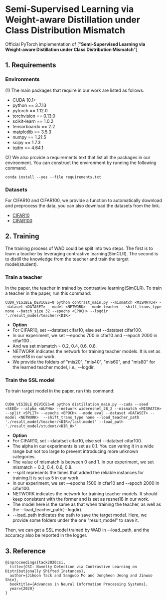 # Semi-Supervised Learning via Weight-aware Distillation under Class Distribution Mismatch

Official PyTorch implementation of
["**Semi-Supervised Learning via Weight-aware Distillation under Class Distribution Mismatch**"]


## 1. Requirements
### Environments
(1) The main packages that require in our work are listed as follows. 

- CUDA 10.1+
- python == 3.7.13
- pytorch == 1.12.0
- torchvision == 0.13.0
- scikit-learn == 1.0.2
- tensorboardx == 2.2
- matplotlib  == 3.5.3
- numpy == 1.21.5
- scipy == 1.7.3
- tqdm == 4.64.1

(2) We also provide a requirements.text that list all the packages in our environment. You can construct the environment by running the following command.
```
conda install --yes --file requirements.txt 
```



### Datasets 
For CIFAR10 and CIFAR100, we provide a function to automatically download and preprocess the data, you can also download the datasets from the link.
* [CIFAR10](https://www.cs.toronto.edu/~kriz/cifar-10-python.tar.gz)
* [CIFAR100](https://www.cs.toronto.edu/~kriz/cifar-100-python.tar.gz)


## 2. Training
The training process of WAD could be split into two steps. The first is to learn a teacher by leveraging contrastive learning(SimCLR). The second is to distill the knowledge from the teacher and train the target model(student). 

### Train a teacher

In the paper, the teacher in trained by contrastive learning(SimCLR). To train a teacher in the paper, run this command:

```train
CUDA_VISIBLE_DEVICES=0 python contrast_main.py --mismatch <MISMATCH> --dataset <DATASET> --model <NETWORK> --mode teacher --shift_trans_type none --batch_size 32 --epochs <EPOCH> --logdir './result_model/teacher/<DIR>'
```

* **Option** 
* For CIFAR10, set --datatset cifar10, else set --datatset cifar100.
* In our experiment, we set --epochs 700 in cfar10 and --epoch 2000 in cifar100 .
* And we set mismatch = 0.2, 0.4, 0.6, 0.8.
* NETWORK indicates the network for training teacher models. It is set as resnet18 in our work.
* We provide the folders of "mis20", "mis40", "mis60", and "mis80" for the learned teacher model, i.e., --logdir.


### Train the SSL model
To train target model in the paper, run this command:

```

CUDA_VISIBLE_DEVICES=0 python distillation_main.py --cuda --seed <SEED> --alpha <ALPHA> --network wideresnet_28_2 --mismatch <MISMATCH> --split <SPLIT> --epochs <EPOCH> --mode eval --dataset <DATASET> --model <NETWORK>  --shift_trans_type none --load_teacher_path './result_model/teacher/<DIR>/last.model' --load_path './result_model/student/<DIR_0>' 
```

* **Option** 
* For CIFAR10, set --datatset cifar10, else set --datatset cifar100.
* The alpha in our experiments is set as 0.1. You can varing it in a wide range but not too large to prevent introducing more unknown categories.
* The value of mismatch is between 0 and 1. In our experiment, we set mismatch = 0.2, 0.4, 0.6, 0.8.
* --split represents the times that added the reliable instances for training.It is set as 5 in our work.
* In our experiment, we set --epochs 1500 in cfar10 and --epoch 2000 in cifar100.
* NETWORK indicates the network for training teacher models. It should keep consistent with the former and is set as resnet18 in our work.
* The model here is the same as that when training the teacher, as well as the --load_teacher_path(--logdir).
* --load_path indicates the path to save the target model. Here, we provide some folders under the one "result_model" to save it.

Then, we can get a SSL model trained by WAD in --load_path, and the accuracy also be reported in the logger. 

## 3. Reference
```
@inproceedings{tack2020csi,
  title={CSI: Novelty Detection via Contrastive Learning on Distributionally Shifted Instances},
  author={Jihoon Tack and Sangwoo Mo and Jongheon Jeong and Jinwoo Shin},
  booktitle={Advances in Neural Information Processing Systems},
  year={2020}
}
```




